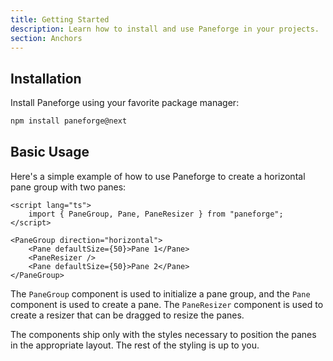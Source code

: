 ```yaml
---
title: Getting Started
description: Learn how to install and use Paneforge in your projects.
section: Anchors
---
```


## Installation

Install Paneforge using your favorite package manager:

```bash
npm install paneforge@next
```

## Basic Usage

Here's a simple example of how to use Paneforge to create a horizontal pane group with two panes:

```svelte
<script lang="ts">
	import { PaneGroup, Pane, PaneResizer } from "paneforge";
</script>

<PaneGroup direction="horizontal">
	<Pane defaultSize={50}>Pane 1</Pane>
	<PaneResizer />
	<Pane defaultSize={50}>Pane 2</Pane>
</PaneGroup>
```

The `PaneGroup` component is used to initialize a pane group, and the `Pane` component is used to create a pane. The `PaneResizer` component is used to create a resizer that can be dragged to resize the panes.

The components ship only with the styles necessary to position the panes in the appropriate layout. The rest of the styling is up to you.
